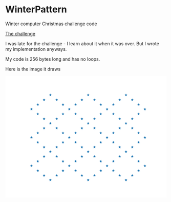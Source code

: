 # WinterPattern
Winter computer Christmas challenge code

[The challenge](https://logiker.com/Vintage-Computing-Christmas-Challenge-2023)

I was late for the challenge - I learn about it when it was over. But I wrote my implementation anyways.

My code is 256 bytes long and has no loops.

Here is the image it draws

![The image](Figure_1.png?raw=true "The image")

